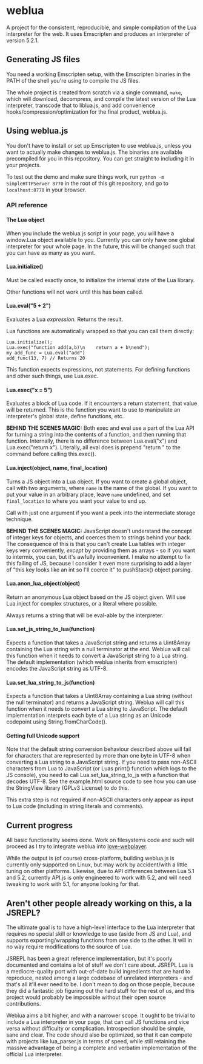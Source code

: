 # weblua

A project for the consistent, reproducible, and simple compilation of the Lua interpreter for the web. It uses Emscripten and produces an interpreter of version 5.2.1.

## Generating JS files

You need a working Emscripten setup, with the Emscripten binaries in the PATH of the shell you're using to compile the JS files.

The whole project is created from scratch via a single command, `make`, which will download, decompress, and compile the latest version of the Lua interpreter, transcode that to liblua.js, and add convenience hooks/compression/optimization for the final product, weblua.js.

## Using weblua.js

You don't have to install or set up Emscripten to use weblua.js, unless you want to actually make changes to weblua.js. The binaries are available precompiled for you in this repository. You can get straight to including it in your projects.

To test out the demo and make sure things work, run `python -m SimpleHTTPServer 8770` in the root of this git repository, and go to `localhost:8770` in your browser.

### API reference

#### The Lua object

When you include the weblua.js script in your page, you will have a window.Lua object available to you. Currently you can only have one global interpreter for your whole page. In the future, this will be changed such that you can have as many as you want.

#### Lua.initialize()

Must be called exactly once, to initialize the internal state of the Lua library.

Other functions will not work until this has been called.

#### Lua.eval("5 + 2")

Evaluates a Lua _expression._ Returns the result.

Lua functions are automatically wrapped so that you can call them directly:

    Lua.initialize();
    Lua.exec("function add(a,b)\n    return a + b\nend");
    my add_func = Lua.eval("add")
    add_func(13, 7) // Returns 20

This function expects expressions, not statements. For defining functions and other such things, use Lua.exec.

#### Lua.exec("x = 5")

Evaluates a block of Lua code. If it encounters a return statement, that value will be returned. This is the function you want to use to manipulate an interpreter's global state, define functions, etc.

**BEHIND THE SCENES MAGIC:** Both exec and eval use a part of the Lua API for turning a string into the contents of a function, and then running that function. Internally, there is no difference between Lua.eval("x") and Lua.exec("return x"). Literally, all eval does is prepend "return " to the command before calling this.exec().

#### Lua.inject(object, name, final_location)

Turns a JS object into a Lua object. If you want to create a global object, call with two arguments, where `name` is the name of the global. If you want to put your value in an arbitrary place, leave `name` undefined, and set `final_location` to where you want your value to end up.

Call with just one argument if you want a peek into the intermediate storage technique.

**BEHIND THE SCENES MAGIC:** JavaScript doesn't understand the concept of integer keys for objects, and coerces them to strings behind your back. The consequence of this is that you can't create Lua tables with integer keys very conveniently, *except* by providing them as arrays - so if you want to intermix, you can, but it's awfully inconvenient. I make no attempt to fix this failing of JS, because I consider it even more surprising to add a layer of "this key looks like an int so I'll coerce it" to pushStack() object parsing.

#### Lua.anon_lua_object(object)

Return an anonymous Lua object based on the JS object given. Will use Lua.inject for complex structures, or a literal where possible.

Always returns a string that will be eval-able by the interpreter.

#### Lua.set_js_string_to_lua(function)

Expects a function that takes a JavaScript string and returns a Uint8Array containing the Lua string with a null terminator at the end. Weblua will call this function when it needs to convert a JavaScript string to a Lua string. The default implementation (which weblua inherits from emscripten) encodes the JavaScript string as UTF-8.

#### Lua.set_lua_string_to_js(function)

Expects a function that takes a Uint8Array containing a Lua string (without the null terminator) and returns a JavaScript string. Weblua will call this function when it needs to convert a Lua string to JavaScript. The default implementation interprets each byte of a Lua string as an Unicode codepoint using String.fromCharCode().

#### Getting full Unicode support

Note that the default string conversion behaviour described above will fail for characters that are represented by more than one byte in UTF-8 when converting a Lua string to a JavaScript string. If you need to pass non-ASCII characters from Lua to JavaScript (or Luas print() function which logs to the JS console), you need to call Lua.set_lua_string_to_js with a function that decodes UTF-8. See the example.html source code to see how you can use the StringView library (GPLv3 License) to do this.

This extra step is not required if non-ASCII characters only appear as input to Lua code (including in string literals and comments).

## Current progress

All basic functionality seems done. Work on filesystems code and such will proceed as I try to integrate weblua into [love-webplayer](https://github.com/ghoulsblade/love-webplayer).

While the output is (of course) cross-platform, building weblua.js is currently only supported on Linux, but may work by accident/with a little tuning on other platforms. Likewise, due to API differences between Lua 5.1 and 5.2, currently API.js is only engineered to work with 5.2, and will need tweaking to work with 5.1, for anyone looking for that.

## Aren't other people already working on this, a la JSREPL?

The ultimate goal is to have a high-level interface to the Lua interpreter that requires no special skill or knowledge to use (aside from JS and Lua), and supports exporting/wrapping functions from one side to the other. It will in no way require modifications to the source of Lua.

JSREPL has been a great reference implementation, but it's poorly documented and contains a lot of stuff we don't care about. JSREPL Lua is a mediocre-quality port with out-of-date build ingredients that are hard to reproduce, nested among a large codebase of unrelated interpreters - and that's all it'll ever need to be. I don't mean to dog on those people, because they did a fantastic job figuring out the hard stuff for the rest of us, and this project would probably be impossible without their open source contributions.

Weblua aims a bit higher, and with a narrower scope. It ought to be trivial to include a Lua interpreter in your page, that can call JS functions and vice versa without difficulty or complication. Introspection should be simple, sane and clear. The code should also be optimized, so that it can compete with projects like lua\_parser.js in terms of speed, while still retaining the massive advantage of being a complete and verbatim implementation of the official Lua interpreter.
